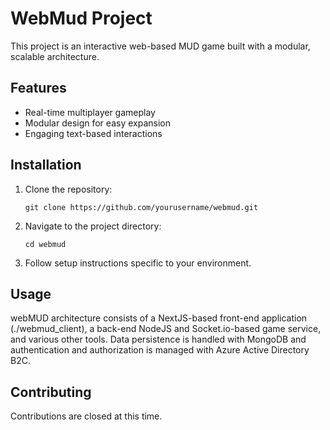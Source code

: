 # WebMud Project

This project is an interactive web-based MUD game built with a modular, scalable architecture.

## Features
- Real-time multiplayer gameplay
- Modular design for easy expansion
- Engaging text-based interactions

## Installation
1. Clone the repository:
    ```
    git clone https://github.com/yourusername/webmud.git
    ```
2. Navigate to the project directory:
    ```
    cd webmud
    ```
3. Follow setup instructions specific to your environment.

## Usage
webMUD architecture consists of a NextJS-based front-end application (./webmud_client), a back-end NodeJS and Socket.io-based game service, and various other tools. Data persistence is handled with MongoDB and authentication and authorization is managed with Azure Active Directory B2C. 

## Contributing
Contributions are closed at this time. 

